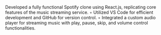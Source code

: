 Developed a fully functional Spotify clone using React.js, replicating core features of the music streaming service.
◦ Utilized VS Code for efficient development and GitHub for version control.
◦ Integrated a custom audio player for streaming music with play, pause, skip, and volume control
functionalities.

